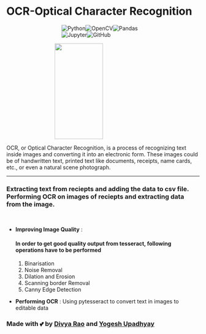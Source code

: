 <h1>OCR-Optical Character Recognition</h1>
<div style = "display: block; margin-left: auto; margin-right: auto; width: 43%;">
<img alt="Python" src="https://img.shields.io/badge/python%20-%2314354C.svg?&style=for-the-badge&logo=python&logoColor=white" /><img alt="OpenCV" src="https://img.shields.io/badge/opencv%20-%23white.svg?&style=for-the-badge&logo=opencv&logoColor=white"/><img alt="Pandas" src="https://img.shields.io/badge/pandas%20-%23150458.svg?&style=for-the-badge&logo=pandas&logoColor=white" /><img alt="Jupyter" src="https://img.shields.io/badge/Jupyter%20-%23F37626.svg?&style=for-the-badge&logo=Jupyter&logoColor=white" /><img alt="GitHub" src="https://img.shields.io/badge/github%20-%23121011.svg?&style=for-the-badge&logo=github&logoColor=white"/>

</div>

<img src="https://miro.medium.com/max/1050/1*hVxkXe35kRcAht3QpJylyg.gif" width="500" height="250" style = "display: block;
  margin-left: auto;
  margin-right: auto;
  width: 50%;"/>

OCR, or Optical Character Recognition, is a process of recognizing text inside images and converting it into an electronic form. These images could be of handwritten text, printed text like documents, receipts, name cards, etc., or even a natural scene photograph.
<hr/>

### Extracting text from reciepts and adding the data to csv file. Performing OCR on images of reciepts and extracting data from the image.

<br>

- **Improving Image Quality** :
    #### In order to get good quality output from tesseract, following operations have to be performed
    1. Binarisation
    2. Noise Removal
    3. Dilation and Erosion
    4. Scanning border Removal
    5. Canny Edge Detection

- **Performing OCR** :
    Using pytesseract to convert text in images to editable data


### Made with 💕 by [Divya Rao](https://github.com/dsrao711) and [Yogesh Upadhyay](https://github.com/YogeshUpdhyay)
